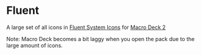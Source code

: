 # Fluent
A large set of all icons in [Fluent System Icons](https://github.com/microsoft/fluentui-system-icons) for [Macro Deck 2](https://github.com/Macro-Deck-App/Macro-Deck)

Note: Macro Deck becomes a bit laggy when you open the pack due to the large amount of icons.
